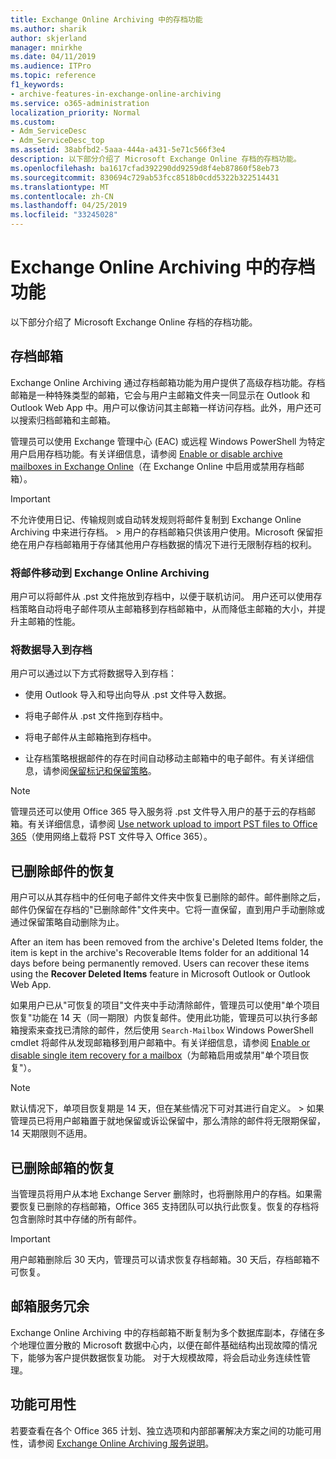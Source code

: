 ```yaml
---
title: Exchange Online Archiving 中的存档功能
ms.author: sharik
author: skjerland
manager: mnirkhe
ms.date: 04/11/2019
ms.audience: ITPro
ms.topic: reference
f1_keywords:
- archive-features-in-exchange-online-archiving
ms.service: o365-administration
localization_priority: Normal
ms.custom:
- Adm_ServiceDesc
- Adm_ServiceDesc_top
ms.assetid: 38abfbd2-5aaa-444a-a431-5e71c566f3e4
description: 以下部分介绍了 Microsoft Exchange Online 存档的存档功能。
ms.openlocfilehash: ba1617cfad392290dd9259d8f4eb87860f58eb73
ms.sourcegitcommit: 830694c729ab53fcc8518b0cdd5322b322514431
ms.translationtype: MT
ms.contentlocale: zh-CN
ms.lasthandoff: 04/25/2019
ms.locfileid: "33245028"
---
```

# <a name="archive-features-in-exchange-online-archiving"></a>Exchange Online Archiving 中的存档功能

以下部分介绍了 Microsoft Exchange Online 存档的存档功能。
  
## <a name="archive-mailbox"></a>存档邮箱

Exchange Online Archiving 通过存档邮箱功能为用户提供了高级存档功能。存档邮箱是一种特殊类型的邮箱，它会与用户主邮箱文件夹一同显示在 Outlook 和 Outlook Web App 中。用户可以像访问其主邮箱一样访问存档。此外，用户还可以搜索归档邮箱和主邮箱。
  
管理员可以使用 Exchange 管理中心 (EAC) 或远程 Windows PowerShell 为特定用户启用存档功能。有关详细信息，请参阅 [Enable or disable archive mailboxes in Exchange Online](https://go.microsoft.com/fwlink/p/?LinkId=404425)（在 Exchange Online 中启用或禁用存档邮箱）。
  
> [!IMPORTANT]
>  不允许使用日记、传输规则或自动转发规则将邮件复制到 Exchange Online Archiving 中来进行存档。 >  用户的存档邮箱只供该用户使用。Microsoft 保留拒绝在用户存档邮箱用于存储其他用户存档数据的情况下进行无限制存档的权利。 
  
### <a name="move-messages-to-exchange-online-archiving"></a>将邮件移动到 Exchange Online Archiving

用户可以将邮件从 .pst 文件拖放到存档中，以便于联机访问。 用户还可以使用存档策略自动将电子邮件项从主邮箱移到存档邮箱中，从而降低主邮箱的大小，并提升主邮箱的性能。 
  
### <a name="import-data-to-the-archive"></a>将数据导入到存档

用户可以通过以下方式将数据导入到存档：
  
- 使用 Outlook 导入和导出向导从 .pst 文件导入数据。
    
- 将电子邮件从 .pst 文件拖到存档中。
    
- 将电子邮件从主邮箱拖到存档中。
    
- 让存档策略根据邮件的存在时间自动移动主邮箱中的电子邮件。有关详细信息，请参阅[保留标记和保留策略](https://go.microsoft.com/fwlink/p/?LinkId=314153)。
    
> [!NOTE]
> 管理员还可以使用 Office 365 导入服务将 .pst 文件导入用户的基于云的存档邮箱。有关详细信息，请参阅 [Use network upload to import PST files to Office 365](https://go.microsoft.com/fwlink/p/?linkid=823074)（使用网络上载将 PST 文件导入 Office 365）。 
  
## <a name="deleted-item-recovery"></a>已删除邮件的恢复

用户可以从其存档中的任何电子邮件文件夹中恢复已删除的邮件。邮件删除之后，邮件仍保留在存档的"已删除邮件"文件夹中。它将一直保留，直到用户手动删除或通过保留策略自动删除为止。
  
After an item has been removed from the archive's Deleted Items folder, the item is kept in the archive's Recoverable Items folder for an additional 14 days before being permanently removed. Users can recover these items using the **Recover Deleted Items** feature in Microsoft Outlook or Outlook Web App. 
  
如果用户已从"可恢复的项目"文件夹中手动清除邮件，管理员可以使用"单个项目恢复"功能在 14 天（同一期限）内恢复邮件。使用此功能，管理员可以执行多邮箱搜索来查找已清除的邮件，然后使用  `Search-Mailbox` Windows PowerShell cmdlet 将邮件从发现邮箱移到用户邮箱中。有关详细信息，请参阅 [Enable or disable single item recovery for a mailbox](https://go.microsoft.com/fwlink/p/?LinkId=314155)（为邮箱启用或禁用"单个项目恢复"）。
  
> [!NOTE]
>  默认情况下，单项目恢复期是 14 天，但在某些情况下可对其进行自定义。 >  如果管理员已将用户邮箱置于就地保留或诉讼保留中，那么清除的邮件将无限期保留，14 天期限则不适用。 
  
## <a name="deleted-mailbox-recovery"></a>已删除邮箱的恢复

当管理员将用户从本地 Exchange Server 删除时，也将删除用户的存档。如果需要恢复已删除的存档邮箱，Office 365 支持团队可以执行此恢复。恢复的存档将包含删除时其中存储的所有邮件。
  
> [!IMPORTANT]
> 用户邮箱删除后 30 天内，管理员可以请求恢复存档邮箱。30 天后，存档邮箱不可恢复。 
  
## <a name="mailbox-service-redundancy"></a>邮箱服务冗余

Exchange Online Archiving 中的存档邮箱不断复制为多个数据库副本，存储在多个地理位置分散的 Microsoft 数据中心内，以便在邮件基础结构出现故障的情况下，能够为客户提供数据恢复功能。 对于大规模故障，将会启动业务连续性管理。 
  
## <a name="feature-availability"></a>功能可用性

若要查看在各个 Office 365 计划、独立选项和内部部署解决方案之间的功能可用性，请参阅 [Exchange Online Archiving 服务说明](exchange-online-archiving-service-description.md)。
  
